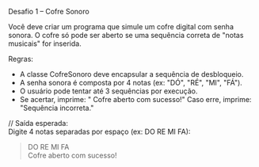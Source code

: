 Desafio 1 – Cofre Sonoro  

Você deve criar um programa que simule um cofre digital com senha sonora. O cofre só pode ser aberto se uma sequência correta de "notas musicais" for inserida.  

Regras:
- A classe CofreSonoro deve encapsular a sequência de desbloqueio.
- A senha sonora é composta por 4 notas (ex: "DÓ", "RÉ", "MI", "FÁ").
- O usuário pode tentar até 3 sequências por execução.
- Se acertar, imprime: " Cofre aberto com sucesso!" Caso erre, imprime: "Sequência incorreta."  

// Saída esperada:  
Digite 4 notas separadas por espaço (ex: DO RE MI FA):
> DO RE MI FA  
Cofre aberto com sucesso!